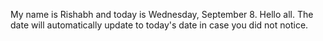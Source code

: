 My name is Rishabh and today is Wednesday, September 8. Hello all. The date will automatically update to today's date in case you did not notice.
